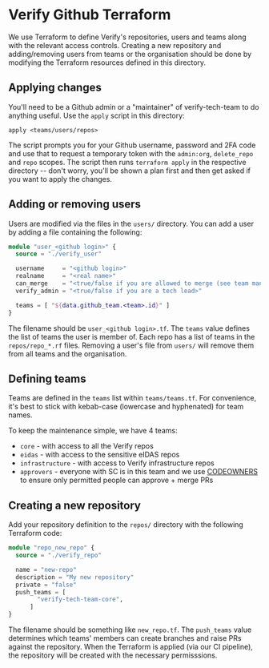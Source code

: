 # Verify Github Terraform

We use Terraform to define Verify's repositories, users and teams along with the relevant access controls. Creating a new repository and adding/removing users from teams or the organisation should be done by modifying the Terraform resources defined in this directory.

## Applying changes

You'll need to be a Github admin or a "maintainer" of verify-tech-team to do anything useful. Use the `apply` script in this directory:

    apply <teams/users/repos>

The script prompts you for your Github username, password and 2FA code and use that to request a temporary token with the `admin:org`, `delete_repo` and `repo` scopes.
The script then runs `terraform apply` in the respective directory -- don't worry, you'll be shown a plan first and then get asked if you want to apply the changes.

## Adding or removing users

Users are modified via the files in the `users/` directory. You can add a user by adding a file containing the following:

```terraform
module "user_<github login>" {
  source = "./verify_user"

  username     = "<github login>"
  realname     = "<real name>"
  can_merge    = "<true/false if you are allowed to merge (see team manual for eligibility)>"
  verify_admin = "<true/false if you are a tech lead>"

  teams = [ "${data.github_team.<team>.id}" ]
}
```

The filename should be `user_<github login>.tf`.
The `teams` value defines the list of teams the user is member of. Each repo has a list of teams in the `repos/repo_*.rf` files. Removing a user's file from `users/` will remove them from all teams and the organisation.

## Defining teams

Teams are defined in the `teams` list within `teams/teams.tf`. For convenience, it's best to stick with kebab-case (lowercase and hyphenated) for team names.

To keep the maintenance simple, we have 4 teams:
- `core` - with access to all the Verify repos
- `eidas` - with access to the sensitive eIDAS repos
- `infrastructure` - with access to Verify infrastructure repos
- `approvers` - everyone with SC is in this team and we use [CODEOWNERS](https://help.github.com/articles/about-code-owners/) to ensure only permitted people can approve + merge PRs

## Creating a new repository

Add your repository definition to the `repos/` directory with the following Terraform code:

```terraform
module "repo_new_repo" {
  source = "./verify_repo"

  name = "new-repo"
  description = "My new repository"
  private = "false"
  push_teams = [
        "verify-tech-team-core",
      ]
}
```

The filename should be something like `new_repo.tf`.
The `push_teams` value determines which teams' members can create branches and raise PRs against the repository. When the Terraform is applied (via our CI pipeline), the repository will be created with the necessary permisssions.

